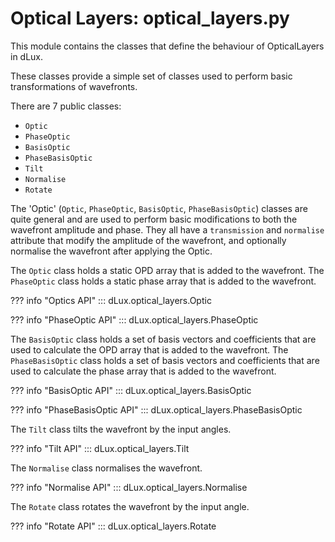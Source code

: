 # Optical Layers: optical_layers.py

This module contains the classes that define the behaviour of OpticalLayers in dLux.

These classes provide a simple set of classes used to perform basic transformations of wavefronts.

There are 7 public classes:

- `Optic`
- `PhaseOptic`
- `BasisOptic`
- `PhaseBasisOptic`
- `Tilt`
- `Normalise`
- `Rotate`

The 'Optic' (`Optic`, `PhaseOptic`, `BasisOptic`, `PhaseBasisOptic`) classes are quite general and are used to perform basic modifications to both the wavefront amplitude and phase. They all have a `transmission` and `normalise` attribute that modify the amplitude of the wavefront, and optionally normalise the wavefront after applying the Optic.

The `Optic` class holds a static OPD array that is added to the wavefront. The `PhaseOptic` class holds a static phase array that is added to the wavefront.

??? info "Optics API"
    ::: dLux.optical_layers.Optic

??? info "PhaseOptic API"
    ::: dLux.optical_layers.PhaseOptic

The `BasisOptic` class holds a set of basis vectors and coefficients that are used to calculate the OPD array that is added to the wavefront. The `PhaseBasisOptic` class holds a set of basis vectors and coefficients that are used to calculate the phase array that is added to the wavefront.

??? info "BasisOptic API"
    ::: dLux.optical_layers.BasisOptic

??? info "PhaseBasisOptic API"
    ::: dLux.optical_layers.PhaseBasisOptic

The `Tilt` class tilts the wavefront by the input angles.

??? info "Tilt API"
    ::: dLux.optical_layers.Tilt

The `Normalise` class normalises the wavefront.

??? info "Normalise API"
    ::: dLux.optical_layers.Normalise

The `Rotate` class rotates the wavefront by the input angle.

??? info "Rotate API"
    ::: dLux.optical_layers.Rotate